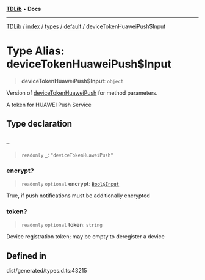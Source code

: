 [**TDLib**](../../../../../../README.md) • **Docs**

***

[TDLib](../../../../../../modules.md) / [index](../../../../../README.md) / [types](../../../README.md) / [default](../README.md) / deviceTokenHuaweiPush$Input

# Type Alias: deviceTokenHuaweiPush$Input

> **deviceTokenHuaweiPush$Input**: `object`

Version of [deviceTokenHuaweiPush](deviceTokenHuaweiPush.md) for method parameters.

A token for HUAWEI Push Service

## Type declaration

### \_

> `readonly` **\_**: `"deviceTokenHuaweiPush"`

### encrypt?

> `readonly` `optional` **encrypt**: [`Bool$Input`](Bool$Input.md)

True, if push notifications must be additionally encrypted

### token?

> `readonly` `optional` **token**: `string`

Device registration token; may be empty to deregister a device

## Defined in

dist/generated/types.d.ts:43215
